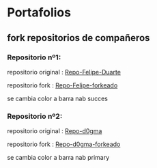 # Portafolios


## fork repositorios de compañeros


### Repositorio nº1:

repositorio original : [Repo-Felipe-Duarte](https://github.com/FelipeDuarte28/FelipeDuarte28.github.io)

repositorio fork : [Repo-Felipe-forkeado](https://github.com/Magoxjocker/FelipeDuarte28.github.io.git)

se cambia color a barra nab succes

### Repositorio nº2:

repositorio original : [Repo-d0gma](https://github.com/d0gma-x/gapablaza)

repositorio fork : [Repo-d0gma-forkeado](https://github.com/Magoxjocker/gapablaza.git)


se cambia color a barra nab primary


